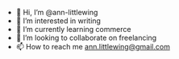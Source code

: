 - 👋 Hi, I’m @ann-littlewing
- 👀 I’m interested in writing
- 🌱 I’m currently learning commerce
- 💞️ I’m looking to collaborate on freelancing
- 📫 How to reach me ann.littlewing@gmail.com

<!---
ann-littlewing/ann-littlewing is a ✨ special ✨ repository because its `README.md` (this file) appears on your GitHub profile.
You can click the Preview link to take a look at your changes.
--->
